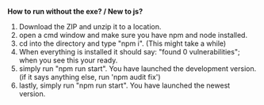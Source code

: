 <b>How to run without the exe? / New to js?</b>
1. Download the ZIP and unzip it to a location.
2. open a cmd window and make sure you have npm and node installed.
3. cd into the directory and type "npm i". (This might take a while)
4. When everything is installed it should say: "found 0 vulnerabilities"; when you see this your ready.
5. simply run "npm run start". You have launched the development version.
(if it says anything else, run 'npm audit fix')
6. lastly, simply run "npm run start". You have launched the newest version.